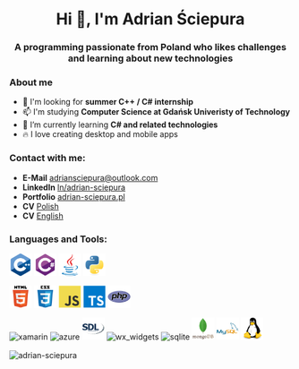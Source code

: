 
<h1 align="center">Hi 👋, I'm Adrian Ściepura</h1>  
<h3 align="center">A programming passionate from Poland who likes challenges and learning about new technologies</h3>  
  
  <h3 align="left">About me</h3>
  
  - 🔭 I'm looking for **summer C++ / C# internship**
  - 📫 I'm studying **Computer Science at Gdańsk Univeristy of Technology**
  - 🌱 I’m currently learning **C# and related technologies**
  - 🔥 I love creating desktop and mobile apps
  
<h3 align="left">Contact with me:</h3>

- **E-Mail** adriansciepura@outlook.com
- **LinkedIn** [ln/adrian-sciepura](https://www.linkedin.com/in/adrian-sciepura/)  
- **Portfolio** [adrian-sciepura.pl](https://adrian-sciepura.pl/)
- **CV** [Polish](https://github.com/Adrian-Sciepura/Adrian-Sciepura/blob/main/CV%20-%20PL.pdf)
- **CV** [English](https://github.com/Adrian-Sciepura/Adrian-Sciepura/blob/main/CV%20-%20EN.pdf)
  
<h3 align="left">Languages and Tools:</h3>  
<p align="left"> 
<img src="https://raw.githubusercontent.com/devicons/devicon/master/icons/cplusplus/cplusplus-original.svg" alt="cplusplus" width="40" height="40"/>
 <img src="https://raw.githubusercontent.com/devicons/devicon/master/icons/csharp/csharp-original.svg" alt="csharp" width="40" height="40"/>
 <img src="https://raw.githubusercontent.com/devicons/devicon/master/icons/java/java-original.svg" alt="java" width="40" height="40"/>
 <img src="https://raw.githubusercontent.com/devicons/devicon/master/icons/python/python-original.svg" alt="python" width="40" height="40"/>
 </p>
 <p align="left">
 <img src="https://raw.githubusercontent.com/devicons/devicon/master/icons/html5/html5-original-wordmark.svg" alt="html5" width="40" height="40"/>
 <img src="https://raw.githubusercontent.com/devicons/devicon/master/icons/css3/css3-original-wordmark.svg" alt="css3" width="40" height="40"/>
 <img src="https://raw.githubusercontent.com/devicons/devicon/master/icons/javascript/javascript-original.svg" alt="javascript" width="40" height="40"/>
 <img src="https://raw.githubusercontent.com/devicons/devicon/master/icons/typescript/typescript-original.svg" alt="typescript" width="40" height="40"/>
 <img src="https://raw.githubusercontent.com/devicons/devicon/master/icons/php/php-original.svg" alt="php" width="40" height="40"/>
 </p>
<p align="left">
<img src="https://raw.githubusercontent.com/detain/svg-logos/780f25886640cef088af994181646db2f6b1a3f8/svg/xamarin.svg" alt="xamarin" width="40" height="40"/>
<img src="https://www.vectorlogo.zone/logos/microsoft_azure/microsoft_azure-icon.svg" alt="azure" width="40" height="40"/>
 <img src="https://raw.githubusercontent.com/devicons/devicon/master/icons/sdl/sdl-original.svg" alt="SDL" width="40" height="40"/>
<img src="https://upload.wikimedia.org/wikipedia/commons/b/bb/WxWidgets.svg" alt="wx_widgets" width="40" height="40"/>
<img src="https://www.vectorlogo.zone/logos/sqlite/sqlite-icon.svg" alt="sqlite" width="40" height="40"/>
<img src="https://raw.githubusercontent.com/devicons/devicon/master/icons/mongodb/mongodb-original-wordmark.svg" alt="mongodb" width="40" height="40"/>
<img src="https://raw.githubusercontent.com/devicons/devicon/master/icons/mysql/mysql-original-wordmark.svg" alt="mysql" width="40" height="40"/>
<img src="https://raw.githubusercontent.com/devicons/devicon/master/icons/linux/linux-original.svg" alt="linux" width="40" height="40"/>
</p>

<p><img align="center" src="https://github-readme-streak-stats.herokuapp.com/?user=adrian-sciepura&theme=default" alt="adrian-sciepura" /></p>
